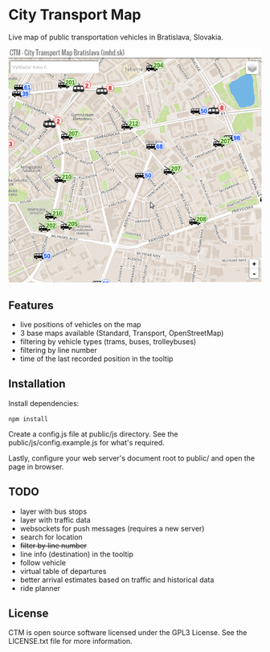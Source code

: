 # City Transport Map

Live map of public transportation vehicles in Bratislava, Slovakia.

![Screenshot](screenshot.png?raw=true "Screenshot of the City Transportation Map")

## Features

* live positions of vehicles on the map
* 3 base maps available (Standard, Transport, OpenStreetMap)
* filtering by vehicle types (trams, buses, trolleybuses)
* filtering by line number
* time of the last recorded position in the tooltip

## Installation

Install dependencies:

```
npm install
```

Create a config.js file at public/js directory. See the public/js/config.example.js
 for what's required.

Lastly, configure your web server's document root to public/ and open the page in browser.

## TODO

* layer with bus stops
* layer with traffic data
* websockets for push messages (requires a new server)
* search for location
* ~~filter by line number~~
* line info (destination) in the tooltip
* follow vehicle
* virtual table of departures
* better arrival estimates based on traffic and historical data
* ride planner

## License

CTM is open source software licensed under the GPL3 License. See the LICENSE.txt file for more information.
